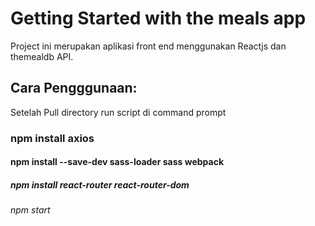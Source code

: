 # Getting Started with the meals app

Project ini merupakan aplikasi front end menggunakan Reactjs dan themealdb API.

## Cara Pengggunaan:

Setelah Pull directory run script di command prompt

### npm install axios

#### npm install --save-dev sass-loader sass webpack

##### npm install react-router react-router-dom

###### npm start
